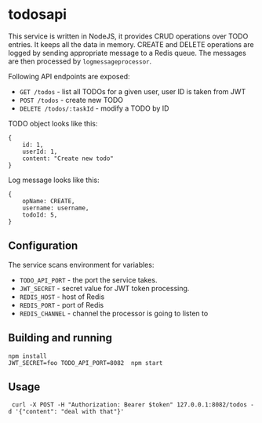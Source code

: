 # todosapi

This service is written in NodeJS, it provides CRUD operations over TODO entries.
It keeps all the data in memory. CREATE and DELETE operations are logged by
sending appropriate message to a Redis queue. The messages are then processed by
`logmessageprocessor`.

Following API endpoints are exposed:

- `GET /todos` - list all TODOs for a given user, user ID is taken from JWT
- `POST /todos` - create new TODO
- `DELETE /todos/:taskId` - modify a TODO by ID

TODO object looks like this:
```
{
    id: 1,
    userId: 1,
    content: "Create new todo"
}
```

Log message looks like this:
```
{
    opName: CREATE,
    username: username,
    todoId: 5,
}
```

## Configuration

The service scans environment for variables:
- `TODO_API_PORT` - the port the service takes.
- `JWT_SECRET` - secret value for JWT token processing.
- `REDIS_HOST` - host of Redis
- `REDIS_PORT` - port of Redis
- `REDIS_CHANNEL` - channel the processor is going to listen to

## Building and running

```
npm install
JWT_SECRET=foo TODO_API_PORT=8082  npm start
```

## Usage

```
 curl -X POST -H "Authorization: Bearer $token" 127.0.0.1:8082/todos -d '{"content": "deal with that"}'
```
